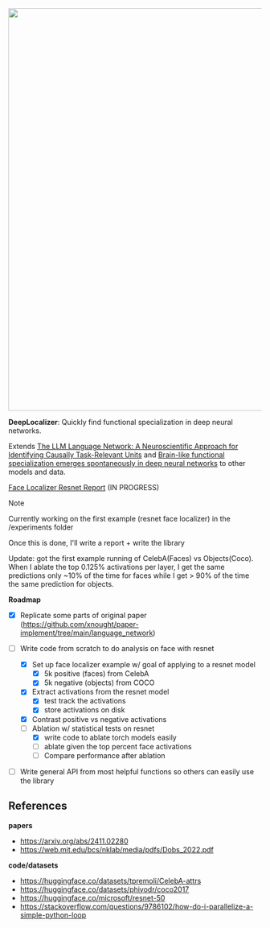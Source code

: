 <img src="https://github.com/user-attachments/assets/b00dc021-8e31-44be-9a69-ba33ed8054c6" width="800px">

**DeepLocalizer**: Quickly find functional specialization in deep neural networks. 

Extends [The LLM Language Network: A Neuroscientific Approach for Identifying Causally Task-Relevant Units](https://arxiv.org/abs/2411.02280) and [Brain-like functional specialization emerges spontaneously in deep neural networks](https://web.mit.edu/bcs/nklab/media/pdfs/Dobs_2022.pdf) to other models and data.

[Face Localizer Resnet Report](https://www.donnybertucci.com/project/deeplocalizer) (IN PROGRESS) 

> [!NOTE]
> Currently working on the first example (resnet face localizer) in the /experiments folder
>
> Once this is done, I'll write a report + write the library
>
> Update: got the first example running of CelebA(Faces) vs Objects(Coco). When I ablate the top 0.125% activations per layer, I get the same predictions only ~10% of the time for faces while I get > 90% of the time the same prediction for objects. 

**Roadmap**

- [x] Replicate some parts of original paper (https://github.com/xnought/paper-implement/tree/main/language_network)
- [ ] Write code from scratch to do analysis on face with resnet
	- [x] Set up face localizer example w/ goal of applying to a resnet model
		- [x] 5k positive (faces) from CelebA
		- [x] 5k negative (objects) from COCO
	- [x] Extract activations from the resnet model
		- [x] test track the activations
		- [x] store activations on disk
	- [x] Contrast positive vs negative activations
	- [ ] Ablation w/ statistical tests on resnet
		- [x] write code to ablate torch models easily 
		- [ ] ablate given the top percent face activations
		- [ ] Compare performance after ablation 
- [ ] Write general API from most helpful functions so others can easily use the library 


## References

**papers**
- https://arxiv.org/abs/2411.02280
- https://web.mit.edu/bcs/nklab/media/pdfs/Dobs_2022.pdf

**code/datasets**
- https://huggingface.co/datasets/tpremoli/CelebA-attrs
- https://huggingface.co/datasets/phiyodr/coco2017
- https://huggingface.co/microsoft/resnet-50
- https://stackoverflow.com/questions/9786102/how-do-i-parallelize-a-simple-python-loop
